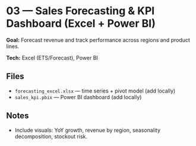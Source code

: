 # 03 — Sales Forecasting & KPI Dashboard (Excel + Power BI)

**Goal:** Forecast revenue and track performance across regions and product lines.

**Tech:** Excel (ETS/Forecast), Power BI

## Files
- `forecasting_excel.xlsx` — time series + pivot model (add locally)
- `sales_kpi.pbix` — Power BI dashboard (add locally)

## Notes
- Include visuals: YoY growth, revenue by region, seasonality decomposition, stockout risk.
